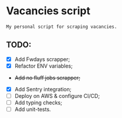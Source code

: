 # Vacancies script

    My personal script for scraping vacancies.

## TODO:
- [X] Add Fwdays scrapper;
- [X] Refactor ENV variables;
- ~~Add no fluff jobs scrapper;~~
- [X] Add Sentry integration;
- [ ] Deploy on AWS & configure CI/CD;
- [ ] Add typing checks;
- [ ] Add unit-tests.
